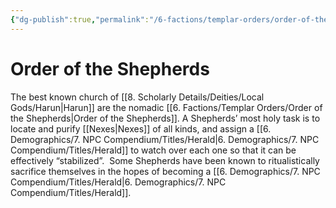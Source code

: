 ```yaml
---
{"dg-publish":true,"permalink":"/6-factions/templar-orders/order-of-the-shepherds/","noteIcon":""}
---
```


# Order of the Shepherds
The best known church of [[8. Scholarly Details/Deities/Local Gods/Harun\|Harun]] are the nomadic [[6. Factions/Templar Orders/Order of the Shepherds\|Order of the Shepherds]]. A Shepherds’ most holy task is to locate and purify [[Nexes\|Nexes]] of all kinds, and assign a [[6. Demographics/7. NPC Compendium/Titles/Herald\|6. Demographics/7. NPC Compendium/Titles/Herald]] to watch over each one so that it can be effectively “stabilized”.  Some Shepherds have been known to ritualistically sacrifice themselves in the hopes of becoming a [[6. Demographics/7. NPC Compendium/Titles/Herald\|6. Demographics/7. NPC Compendium/Titles/Herald]].